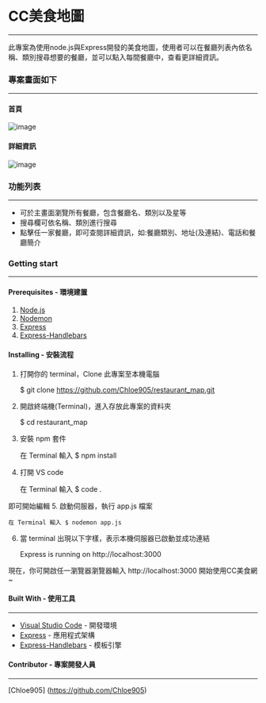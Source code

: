 # CC美食地圖
***
此專案為使用node.js與Express開發的美食地圖，使用者可以在餐廳列表內依名稱、類別搜尋想要的餐廳，並可以點入每間餐廳中，查看更詳細資訊。

### 專案畫面如下
***
#### 首頁
![image](https://user-images.githubusercontent.com/100898369/199881142-e94a3f32-3ff6-4e92-b432-565c767b9112.png)

#### 詳細資訊
![image](https://user-images.githubusercontent.com/100898369/199900272-777f3ce6-ea88-437e-93eb-f4ed36a75211.png)

### 功能列表
***
- 可於主畫面瀏覽所有餐廳，包含餐廳名、類別以及星等
- 搜尋欄可依名稱、類別進行搜尋
- 點擊任一家餐廳，即可查閱詳細資訊，如:餐廳類別、地址(及連結)、電話和餐廳簡介

### Getting start
***
#### Prerequisites - 環境建置
1. [Node.js](https://nodejs.org/en/)
2. [Nodemon](https://www.npmjs.com/package/nodemon)
3. [Express](https://www.npmjs.com/package/express)
4. [Express-Handlebars](https://www.npmjs.com/package/express-handlebars)

#### Installing - 安裝流程
1. 打開你的 terminal，Clone 此專案至本機電腦

    $ git clone https://github.com/Chloe905/restaurant_map.git
    
2. 開啟終端機(Terminal)，進入存放此專案的資料夾

    $ cd restaurant_map 
    
3. 安裝 npm 套件

    在 Terminal 輸入 $ npm install 
    
4. 打開 VS code

    在 Terminal 輸入 $ code .
    
 即可開始編輯
5. 啟動伺服器，執行 app.js 檔案

    在 Terminal 輸入 $ nodemon app.js
    
6. 當 terminal 出現以下字樣，表示本機伺服器已啟動並成功連結

    Express is running on http://localhost:3000

現在，你可開啟任一瀏覽器瀏覽器輸入 http://localhost:3000 開始使用CC美食網 ~

#### Built With - 使用工具
***
* [Visual Studio Code](https://visualstudio.microsoft.com/zh-hant/) - 開發環境
* [Express](https://www.npmjs.com/package/express) - 應用程式架構
* [Express-Handlebars](https://www.npmjs.com/package/express-handlebars) - 模板引擎

#### Contributor - 專案開發人員
---
[Chloe905] (https://github.com/Chloe905)

